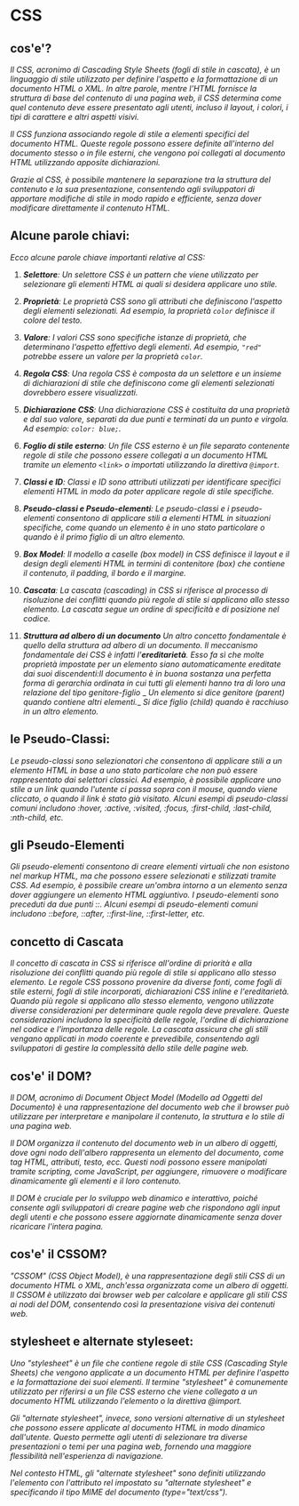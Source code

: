 # CSS

## cos'e'?

_Il CSS, acronimo di Cascading Style Sheets (fogli di stile in cascata), è un linguaggio di stile utilizzato per definire l'aspetto e la formattazione di un documento HTML o XML. In altre parole, mentre l'HTML fornisce la struttura di base del contenuto di una pagina web, il CSS determina come quel contenuto deve essere presentato agli utenti, incluso il layout, i colori, i tipi di carattere e altri aspetti visivi._

_Il CSS funziona associando regole di stile a elementi specifici del documento HTML. Queste regole possono essere definite all'interno del documento stesso o in file esterni, che vengono poi collegati al documento HTML utilizzando apposite dichiarazioni._

_Grazie al CSS, è possibile mantenere la separazione tra la struttura del contenuto e la sua presentazione, consentendo agli sviluppatori di apportare modifiche di stile in modo rapido e efficiente, senza dover modificare direttamente il contenuto HTML._

## Alcune parole chiavi:

_Ecco alcune parole chiave importanti relative al CSS:_

1. _**Selettore**: Un selettore CSS è un pattern che viene utilizzato per selezionare gli elementi HTML ai quali si desidera applicare uno stile._

2. _**Proprietà**: Le proprietà CSS sono gli attributi che definiscono l'aspetto degli elementi selezionati. Ad esempio, la proprietà `color` definisce il colore del testo._

3. _**Valore**: I valori CSS sono specifiche istanze di proprietà, che determinano l'aspetto effettivo degli elementi. Ad esempio, `"red"` potrebbe essere un valore per la proprietà `color`._

4. _**Regola CSS**: Una regola CSS è composta da un selettore e un insieme di dichiarazioni di stile che definiscono come gli elementi selezionati dovrebbero essere visualizzati._

5. _**Dichiarazione CSS**: Una dichiarazione CSS è costituita da una proprietà e dal suo valore, separati da due punti e terminati da un punto e virgola. Ad esempio: `color: blue;`._

6. _**Foglio di stile esterno**: Un file CSS esterno è un file separato contenente regole di stile che possono essere collegati a un documento HTML tramite un elemento `<link>` o importati utilizzando la direttiva `@import`._

7. _**Classi e ID**: Classi e ID sono attributi utilizzati per identificare specifici elementi HTML in modo da poter applicare regole di stile specifiche._

8. _**Pseudo-classi e Pseudo-elementi**: Le pseudo-classi e i pseudo-elementi consentono di applicare stili a elementi HTML in situazioni specifiche, come quando un elemento è in uno stato particolare o quando è il primo figlio di un altro elemento._

9. _**Box Model**: Il modello a caselle (box model) in CSS definisce il layout e il design degli elementi HTML in termini di contenitore (box) che contiene il contenuto, il padding, il bordo e il margine._

10. _**Cascata**: La cascata (cascading) in CSS si riferisce al processo di risoluzione dei conflitti quando più regole di stile si applicano allo stesso elemento. La cascata segue un ordine di specificità e di posizione nel codice._

11. _**Struttura ad albero di un documento**
    Un altro concetto fondamentale è quello della struttura ad albero di un
    documento. Il meccanismo fondamentale dei CSS è infatti l'**ereditarietà**. Esso fa sì che molte
    proprietà impostate per un elemento siano automaticamente ereditate dai suoi discendenti:Il documento è in buona sostanza una perfetta forma di gerarchia ordinata in cui tutti gli elementi
    hanno tra di loro una relazione del tipo genitore-figlio_
    _ *Un elemento si dice genitore (parent) quando contiene altri elementi.*_
    _Si dice figlio (child) quando
    è racchiuso in un altro elemento._

## le Pseudo-Classi:

_Le pseudo-classi sono selezionatori che consentono di applicare stili a un elemento HTML in base a uno stato particolare che non può essere rappresentato dai selettori classici. Ad esempio, è possibile applicare uno stile a un link quando l'utente ci passa sopra con il mouse, quando viene cliccato, o quando il link è stato già visitato. Alcuni esempi di pseudo-classi comuni includono :hover, :active, :visited, :focus, :first-child, :last-child, :nth-child, etc._

## gli Pseudo-Elementi

_Gli pseudo-elementi consentono di creare elementi virtuali che non esistono nel markup HTML, ma che possono essere selezionati e stilizzati tramite CSS. Ad esempio, è possibile creare un'ombra intorno a un elemento senza dover aggiungere un elemento HTML aggiuntivo. I pseudo-elementi sono preceduti da due punti ::. Alcuni esempi di pseudo-elementi comuni includono ::before, ::after, ::first-line, ::first-letter, etc._

## concetto di Cascata

_Il concetto di cascata in CSS si riferisce all'ordine di priorità e alla risoluzione dei conflitti quando più regole di stile si applicano allo stesso elemento. Le regole CSS possono provenire da diverse fonti, come fogli di stile esterni, fogli di stile incorporati, dichiarazioni CSS inline e l'ereditarietà. Quando più regole si applicano allo stesso elemento, vengono utilizzate diverse considerazioni per determinare quale regola deve prevalere. Queste considerazioni includono la specificità delle regole, l'ordine di dichiarazione nel codice e l'importanza delle regole. La cascata assicura che gli stili vengano applicati in modo coerente e prevedibile, consentendo agli sviluppatori di gestire la complessità dello stile delle pagine web._

## cos'e' il DOM?

_Il DOM, acronimo di Document Object Model (Modello ad Oggetti del Documento) è una rappresentazione del documento web che il browser può utilizzare per interpretare e manipolare il contenuto, la struttura e lo stile di una pagina web._

_Il DOM organizza il contenuto del documento web in un albero di oggetti, dove ogni nodo dell'albero rappresenta un elemento del documento, come tag HTML, attributi, testo, ecc. Questi nodi possono essere manipolati tramite scripting, come JavaScript, per aggiungere, rimuovere o modificare dinamicamente gli elementi e il loro contenuto._

_Il DOM è cruciale per lo sviluppo web dinamico e interattivo, poiché consente agli sviluppatori di creare pagine web che rispondono agli input degli utenti e che possono essere aggiornate dinamicamente senza dover ricaricare l'intera pagina._

## cos'e' il CSSOM?

_"CSSOM" (CSS Object Model), è una rappresentazione degli stili CSS di un documento HTML o XML, anch'essa organizzata come un albero di oggetti. Il CSSOM è utilizzato dai browser web per calcolare e applicare gli stili CSS ai nodi del DOM, consentendo così la presentazione visiva dei contenuti web._

## stylesheet e alternate styleseet:

_Uno "stylesheet" è un file che contiene regole di stile CSS (Cascading Style Sheets) che vengono applicate a un documento HTML per definire l'aspetto e la formattazione dei suoi elementi. Il termine "stylesheet" è comunemente utilizzato per riferirsi a un file CSS esterno che viene collegato a un documento HTML utilizzando l'elemento <link> o la direttiva @import._

_Gli "alternate stylesheet", invece, sono versioni alternative di un stylesheet che possono essere applicate al documento HTML in modo dinamico dall'utente. Questo permette agli utenti di selezionare tra diverse presentazioni o temi per una pagina web, fornendo una maggiore flessibilità nell'esperienza di navigazione._

_Nel contesto HTML, gli "alternate stylesheet" sono definiti utilizzando l'elemento <link> con l'attributo rel impostato su "alternate stylesheet" e specificando il tipo MIME del documento (type="text/css")._
